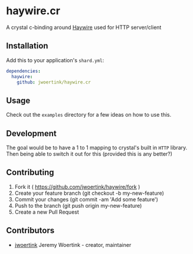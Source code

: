 # haywire.cr

A crystal c-binding around [Haywire](https://github.com/haywire/haywire) used for HTTP server/client

## Installation

Add this to your application's `shard.yml`:

```yaml
dependencies:
  haywire:
    github: jwoertink/haywire.cr
```

## Usage

Check out the `examples` directory for a few ideas on how to use this.


## Development

The goal would be to have a 1 to 1 mapping to crystal's built in `HTTP` library. Then being able to switch it out for this (provided this is any better?)


## Contributing

1. Fork it ( https://github.com/jwoertink/haywire/fork )
2. Create your feature branch (git checkout -b my-new-feature)
3. Commit your changes (git commit -am 'Add some feature')
4. Push to the branch (git push origin my-new-feature)
5. Create a new Pull Request

## Contributors

- [jwoertink](https://github.com/jwoertink) Jeremy Woertink - creator, maintainer
